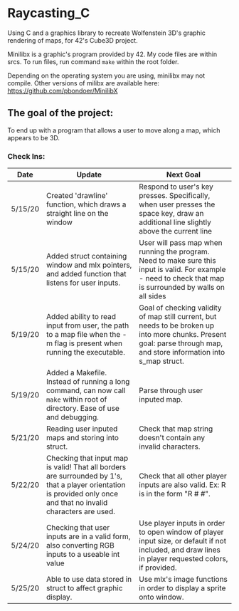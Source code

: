 # Raycasting_C
Using C and a graphics library to recreate Wolfenstein 3D's graphic rendering of maps, for 42's Cube3D project.

Minilibx is a graphic's program provided by 42. My code files are within srcs. To run files, run command `make` within the root folder.

Depending on the operating system you are using, minilibx may not compile. Other versions of milibx are available here: https://github.com/pbondoer/MinilibX

## The goal of the project:
To end up with a program that allows a user to move along a map, which appears to be 3D.
<br/>
### Check Ins:
Date         | Update                                                                 | Next Goal
------------ | ---------------------------------------------------------------------- | ----------------
5/15/20      | Created 'drawline' function, which draws a straight line on the window | Respond to user's key presses. Specifically, when user presses the space key, draw an additional line slightly above the current line
5/15/20      | Added struct containing window and mlx pointers, and added function that listens for user inputs. | User will pass map when running the program. Need to make sure this input is valid. For example - need to check that map is surrounded by walls on all sides
5/19/20      | Added ability to read input from user, the path to a map file when the -m flag is present when running the executable. | Goal of checking validity of map still current, but needs to be broken up into more chunks. Present goal: parse through map, and store information into s_map struct.
5/19/20      | Added a Makefile. Instead of running a long command, can now call `make` within root of directory. Ease of use and debugging.                                                                    | Parse through user inputed map.
5/21/20      | Reading user inputed maps and storing into struct.                     | Check that map string doesn't contain any invalid characters.
5/22/20      | Checking that input map is valid! That all borders are surrounded by 1's, that a player orientation is provided only once and that no invalid characters are used.                           | Check that all other player inputs are also valid. Ex: R is in the form "R # #".
5/24/20      | Checking that user inputs are in a valid form, also converting RGB inputs to a useable int value | Use player inputs in order to open window of player input size, or default if not included, and draw lines in player requested colors, if provided.
5/25/20      | Able to use data stored in struct to affect graphic display.           | Use mlx's image functions in order to display a sprite onto window.
